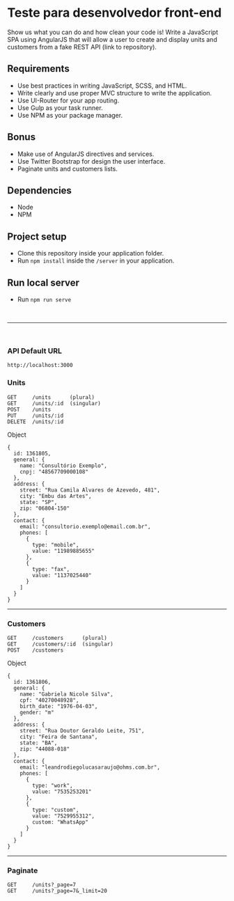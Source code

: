 # Teste para desenvolvedor front-end
Show us what you can do and how clean your code is! Write a JavaScript SPA using AngularJS that will allow a user to create and display units and customers from a fake REST API (link to repository).

## Requirements

- Use best practices in writing JavaScript, SCSS, and HTML.
- Write clearly and use proper MVC structure to write the application.
- Use UI-Router for your app routing.
- Use Gulp as your task runner.
- Use NPM as your package manager.

## Bonus

- Make use of AngularJS directives and services.
- Use Twitter Bootstrap for design the user interface.
- Paginate units and customers lists.

## Dependencies
- Node
- NPM

## Project setup
- Clone this repository inside your application folder.
- Run `npm install` inside the `/server` in your application.

## Run local server

- Run `npm run serve`

<br>

---
<br>

### API Default URL

```
http://localhost:3000
```

### Units

```
GET     /units      (plural)
GET     /units/:id  (singular)
POST    /units
PUT     /units/:id
DELETE  /units/:id
```

Object
```
{
  id: 1361805,
  general: {
    name: "Consultório Exemplo",
    cnpj: "48567709000108"
  },
  address: {
    street: "Rua Camila Alvares de Azevedo, 481",
    city: "Embu das Artes",
    state: "SP",
    zip: "06804-150"
  },
  contact: {
    email: "consultorio.exemplo@email.com.br",
    phones: [
      {
        type: "mobile",
        value: "11989885655"
      },
      {
        type: "fax",
        value: "1137025440"
      }
    ]
  }
}
```

---

### Customers

```
GET     /customers      (plural)
GET     /customers/:id  (singular)
POST    /customers
```

Object

```
{
  id: 1361806,
  general: {
    name: "Gabriela Nicole Silva",
    cpf: "40270048928",
    birth_date: "1976-04-03",
    gender: "m"
  },
  address: {
    street: "Rua Doutor Geraldo Leite, 751",
    city: "Feira de Santana",
    state: "BA",
    zip: "44088-018"
  },
  contact: {
    email: "leandrodiegolucasaraujo@ohms.com.br",
    phones: [
      {
        type: "work",
        value: "7535253201"
      },
      {
        type: "custom",
        value: "7529955312",
        custom: "WhatsApp"
      }
    ]
  }
}
```

---

### Paginate

```
GET     /units?_page=7
GET     /units?_page=7&_limit=20
```